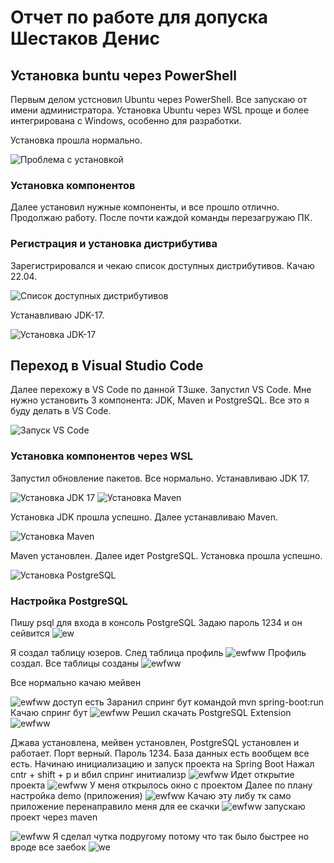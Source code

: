 # Отчет по работе для допуска Шестаков Денис


## Установка buntu через PowerShell

Первым делом устсновил Ubuntu через PowerShell. Все запускаю от имени администратора. Установка Ubuntu через WSL проще и более интегрирована с Windows, особенно для разработки.

Установка прошла нормально.

![Проблема с установкой](https://github.com/DenisShestakov1/en_tu_rus_2.0/blob/main/%D0%A1%D0%BD%D0%B8%D0%BC%D0%BE%D0%BA%20%D1%8D%D0%BA%D1%80%D0%B0%D0%BD%D0%B0%202024-06-06%20223611.png?raw=true)





### Установка компонентов

Далее установил нужные компоненты, и все прошло отлично. Продолжаю работу. После почти каждой команды перезагружаю ПК.

### Регистрация и установка дистрибутива

Зарегистрировался и чекаю список доступных дистрибутивов. Качаю 22.04.

![Список доступных дистрибутивов](https://github.com/DenisShestakov1/en_tu_rus_2.0/blob/main/%D0%A1%D0%BD%D0%B8%D0%BC%D0%BE%D0%BA%20%D1%8D%D0%BA%D1%80%D0%B0%D0%BD%D0%B0%202024-06-06%20223817.png?raw=true)

Устанавливаю JDK-17.

![Установка JDK-17](https://github.com/DenisShestakov1/en_tu_rus_2.0/blob/main/%D0%A1%D0%BD%D0%B8%D0%BC%D0%BE%D0%BA%20%D1%8D%D0%BA%D1%80%D0%B0%D0%BD%D0%B0%202024-06-06%20185528.png?raw=true)

## Переход в Visual Studio Code

Далее перехожу в VS Code по данной ТЗшке. Запустил VS Code. Мне нужно установить 3 компонента: JDK, Maven и PostgreSQL. Все это я буду делать в VS Code.

![Запуск VS Code](https://github.com/DenisShestakov1/en_to_rus/blob/main/%D0%A1%D0%BD%D0%B8%D0%BC%D0%BE%D0%BA%20%D1%8D%D0%BA%D1%80%D0%B0%D0%BD%D0%B0%202024-06-04%20192934.png?raw=true)

### Установка компонентов через WSL

Запустил обновление пакетов. Все нормально. Устанавливаю JDK 17.

![Установка JDK 17](https://github.com/DenisShestakov1/en_tu_rus_2.0/blob/main/%D0%A1%D0%BD%D0%B8%D0%BC%D0%BE%D0%BA%20%D1%8D%D0%BA%D1%80%D0%B0%D0%BD%D0%B0%202024-06-06%20225235.png?raw=true)
![Установка Maven](https://github.com/DenisShestakov1/en_tu_rus_2.0/blob/main/%D0%A1%D0%BD%D0%B8%D0%BC%D0%BE%D0%BA%20%D1%8D%D0%BA%D1%80%D0%B0%D0%BD%D0%B0%202024-06-06%20225327.png?raw=true)

Установка JDK прошла успешно. Далее устанавливаю Maven.

![Установка Maven](https://github.com/DenisShestakov1/en_tu_rus_2.0/blob/main/%D0%A1%D0%BD%D0%B8%D0%BC%D0%BE%D0%BA%20%D1%8D%D0%BA%D1%80%D0%B0%D0%BD%D0%B0%202024-06-06%20225443.png?raw=true)

Maven установлен. Далее идет PostgreSQL. Установка прошла успешно.

![Установка PostgreSQL](https://github.com/DenisShestakov1/en_tu_rus_2.0/blob/main/%D0%A1%D0%BD%D0%B8%D0%BC%D0%BE%D0%BA%20%D1%8D%D0%BA%D1%80%D0%B0%D0%BD%D0%B0%202024-06-06%20225604.png?raw=true)

### Настройка PostgreSQL



Пишу psql для входа в консоль PostgreSQL
Задаю пароль 1234 и он сейвится
![ew](https://github.com/DenisShestakov1/en_tu_rus_2.0/blob/main/%D0%A1%D0%BD%D0%B8%D0%BC%D0%BE%D0%BA%20%D1%8D%D0%BA%D1%80%D0%B0%D0%BD%D0%B0%202024-06-06%20231712.png?raw=true)



Я создал таблицу юзеров. След таблица профиль
![ewfww](https://github.com/DenisShestakov1/en_tu_rus_2.0/blob/main/%D0%A1%D0%BD%D0%B8%D0%BC%D0%BE%D0%BA%20%D1%8D%D0%BA%D1%80%D0%B0%D0%BD%D0%B0%202024-06-06%20232852.png?raw=true)
Профиль создал.
Все таблицы созданы
![ewfww](https://github.com/DenisShestakov1/en_tu_rus_2.0/blob/main/%D0%A1%D0%BD%D0%B8%D0%BC%D0%BE%D0%BA%20%D1%8D%D0%BA%D1%80%D0%B0%D0%BD%D0%B0%202024-06-06%20232918.png?raw=true)


Все нормально качаю мейвен

![ewfww](https://github.com/DenisShestakov1/en_tu_rus_2.0/blob/main/%D0%A1%D0%BD%D0%B8%D0%BC%D0%BE%D0%BA%20%D1%8D%D0%BA%D1%80%D0%B0%D0%BD%D0%B0%202024-06-07%20002249.png?raw=true)
доступ есть
Заранил спринг бут командой mvn spring-boot:run
Качаю спринг бут
![ewfww](https://github.com/DenisShestakov1/en_to_rus/blob/main/%D0%A1%D0%BD%D0%B8%D0%BC%D0%BE%D0%BA%20%D1%8D%D0%BA%D1%80%D0%B0%D0%BD%D0%B0%202024-06-04%20193234.png?raw=true)
 Решил скачать PostgreSQL Extension 
![ewfww](https://github.com/DenisShestakov1/en_to_rus/blob/main/%D0%A1%D0%BD%D0%B8%D0%BC%D0%BE%D0%BA%20%D1%8D%D0%BA%D1%80%D0%B0%D0%BD%D0%B0%202024-06-04%20193239.png?raw=true)


Джава установлена, мейвен установлен, PostgreSQL установлен и работает. Порт верный. Пароль 1234. База данных есть вообщем все есть.
Начинаю инициализацию и запуск проекта на Spring Boot
Нажал cntr + shift + p и вбил спринг инитиализр
![ewfww](https://github.com/DenisShestakov1/en_to_rus/blob/main/%D0%A1%D0%BD%D0%B8%D0%BC%D0%BE%D0%BA%20%D1%8D%D0%BA%D1%80%D0%B0%D0%BD%D0%B0%202024-06-04%20193258.png?raw=true)
 Идет открытие проекта
 ![ewfww](https://github.com/DenisShestakov1/en_to_rus/blob/main/%D0%A1%D0%BD%D0%B8%D0%BC%D0%BE%D0%BA%20%D1%8D%D0%BA%D1%80%D0%B0%D0%BD%D0%B0%202024-06-04%20193447.png?raw=true)
  У меня открылось окно c проектом
Далее по плану настройка demo (приложения)
![ewfww](https://github.com/DenisShestakov1/en_to_rus/blob/main/%D0%A1%D0%BD%D0%B8%D0%BC%D0%BE%D0%BA%20%D1%8D%D0%BA%D1%80%D0%B0%D0%BD%D0%B0%202024-06-04%20193452.png?raw=true)
Качаю эту либу тк само приложение перенаправило меня для ее скачки
![ewfww](https://github.com/DenisShestakov1/en_to_rus/blob/main/%D0%A1%D0%BD%D0%B8%D0%BC%D0%BE%D0%BA%20%D1%8D%D0%BA%D1%80%D0%B0%D0%BD%D0%B0%202024-06-04%20193506.png?raw=true)
запускаю проект через maven 

![ewfww](https://github.com/DenisShestakov1/en_tu_rus_2.0/blob/main/%D0%A1%D0%BD%D0%B8%D0%BC%D0%BE%D0%BA%20%D1%8D%D0%BA%D1%80%D0%B0%D0%BD%D0%B0%202024-06-07%20004849.png?raw=true)
Я сделал чутка подругому потому что так было быстрее но вроде все заебок
![we](https://github.com/DenisShestakov1/en_tu_rus_2.0/blob/main/%D0%A1%D0%BD%D0%B8%D0%BC%D0%BE%D0%BA%20%D1%8D%D0%BA%D1%80%D0%B0%D0%BD%D0%B0%202024-06-07%20004830.png?raw=true)
 
